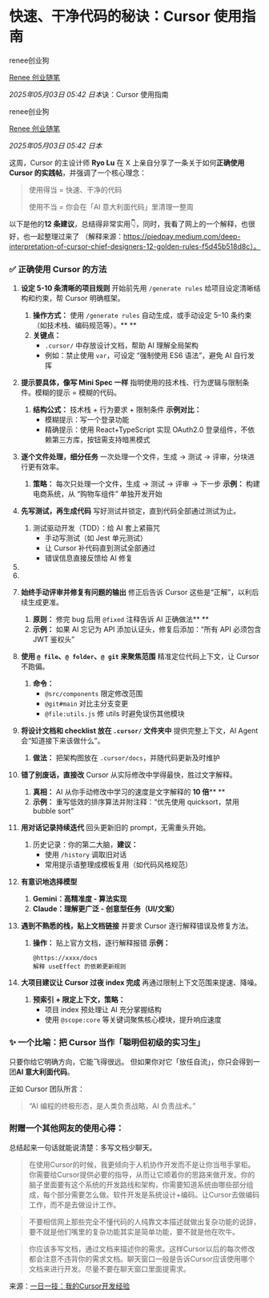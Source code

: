 # 快速、干净代码的秘诀：Cursor 使用指南

renee创业狗 

[Renee 创业随笔](javascript:void(0);)

 *2025年05月03日 05:42* *日本*诀：Cursor 使用指南

renee创业狗 

[Renee 创业随笔](javascript:void(0);)

 *2025年05月03日 05:42* *日本*

这周，Cursor 的主设计师 **Ryo Lu** 在 X 上亲自分享了一条关于如何**正确使用 Cursor 的实践帖**，并强调了一个核心理念：

> 使用得当 = 快速、干净的代码
>
> 使用不当 = 你会在「AI 意大利面代码」里清理一整周

以下是他的**12 条建议**，总结得非常实用👇，同时，我看了网上的一个解释，也很好，也一起整理过来了 （解释来源：https://piedpay.medium.com/deep-interpretation-of-cursor-chief-designers-12-golden-rules-f5d45b518d8c）。

### **✅ 正确使用 Cursor 的方法**

1. **设定 5-10 条清晰的项目规则** 开始前先用 `/generate rules` 给项目设定清晰结构和约束，帮 Cursor 明确框架。

	1. **操作方式：** 使用 `/generate rules` 自动生成，或手动设定 5–10 条约束（如技术栈、编码规范等）。**
		**
	2. **关键点：**
		- `.cursor/` 中存放设计文档，帮助 AI 理解全局架构
		- 例如：禁止使用 `var`，可设定 “强制使用 ES6 语法”，避免 AI 自行发挥

2. **提示要具体，像写 Mini Spec 一样** 指明使用的技术栈、行为逻辑与限制条件。模糊的提示 = 模糊的代码。

	1. **结构公式：** 技术栈 + 行为要求 + 限制条件 **示例对比：**
		- 模糊提示：写一个登录功能
		- 精确提示：使用 React+TypeScript 实现 OAuth2.0 登录组件，不依赖第三方库，按钮需支持暗黑模式

3. **逐个文件处理，细分任务** 一次处理一个文件，生成 → 测试 → 评审，分块进行更有效率。

	1. **策略：** 每次只处理一个文件，生成 → 测试 → 评审 → 下一步 **示例：** 构建电商系统，从 “购物车组件” 单独开发开始

4. **先写测试，再生成代码** 写好测试并锁定，直到代码全部通过测试为止。

	1. 测试驱动开发（TDD）：给 AI 套上紧箍咒
		- 手动写测试（如 Jest 单元测试）
		- 让 Cursor 补代码直到测试全部通过
		- 错误信息直接反馈给 AI 修复

5. 

6. 

7. **始终手动评审并修复有问题的输出** 修正后告诉 Cursor 这些是“正解”，以利后续生成更准。

	1. **原则：** 修完 bug 后用 `@fixed` 注释告诉 AI 正确做法**
		**
	2. **示例：** 如果 AI 忘记为 API 添加认证头，修复后添加：“所有 API 必须包含 JWT 鉴权头”

8. **使用 `@ file`、`@ folder`、`@ git` 来聚焦范围** 精准定位代码上下文，让 Cursor 不跑偏。

	1. **命令：**
		- `@src/components` 限定修改范围
		- `@git#main` 对比主分支变更
		- `@file:utils.js` 修 utils 时避免误伤其他模块

9. **将设计文档和 checklist 放在 `.cursor/` 文件夹中** 提供完整上下文，AI Agent 会“知道接下来该做什么”。

	1. **做法：** 把架构图放在 `.cursor/docs`，并随代码更新及时维护

10. **错了别废话，直接改** Cursor 从实际修改中学得最快，胜过文字解释。

	1. **真相：** AI 从你手动修改中学习的速度是文字解释的 **10 倍****
		**
	2. **示例：** 重写低效的排序算法并附注释：“优先使用 quicksort，禁用 bubble sort”

11. **用对话记录持续迭代** 回头更新旧的 prompt，无需重头开始。

	1. 历史记录：你的第二大脑，**建议：**
		- 使用 `/history` 调取旧对话
		- 常用提示语整理成模板复用（如代码风格规范）

12. **有意识地选择模型**

	1. **Gemini：高精准度 - 算法实现**
	2. **Claude：理解更广泛 - 创意型任务（UI/文案）**

13. **遇到不熟悉的栈，贴上文档链接** 并要求 Cursor 逐行解释错误及修复方法。

	1. **操作：** 贴上官方文档，逐行解释报错 **示例：**

		```
		@https://xxxx/docs  
		解释 useEffect 的依赖更新规则
		```

14. **大项目建议让 Cursor 过夜 index 完成** 再通过限制上下文范围来提速、降噪。

	1. **预索引 + 限定上下文，策略：**
		- 项目 index 预处理让 AI 充分掌握结构
		- 使用 `@scope:core` 等关键词聚焦核心模块，提升响应速度



### **✨ 一个比喻：把 Cursor 当作「聪明但初级的实习生」**

只要你给它明确方向，它能飞得很远。 但如果你对它「放任自流」，你只会得到一团**AI 意大利面代码**。

正如 Cursor 团队所言：

> “AI 编程的终极形态，是人类负责战略，AI 负责战术。”



### **附赠一个其他网友的使用心得：**

总结起来一句话就能说清楚：多写文档少聊天。

> 在使用Cursor的时候，我更倾向于人机协作开发而不是让你当甩手掌柜。你需要给Cursor提供必要的指导，从而让它顺着你的思路来做开发。你的脑子里面要有这个系统的开发路线和架构，你需要知道系统由哪些部分组成，每个部分需要怎么做。软件开发是系统设计+编码。让Cursor去做编码工作，而不是去做设计工作。

> 不要相信网上那些完全不懂代码的人纯靠文本描述就做出复杂功能的说辞，要不就是他们嘴里的复杂功能其实是简单功能，要不就是他在吹牛。

> 你应该多写文档，通过文档来描述你的需求。这样Cursor以后的每次修改都会注意不违背你的需求文档。聊天窗口一般是告诉Cursor应该使用哪个文档来进行开发。尽量不要在聊天窗口里面提需求。

来源：[一日一技：我的Cursor开发经验](https://mp.weixin.qq.com/s?__biz=MzI2MzEwNTY3OQ==&mid=2648990166&idx=1&sn=89fb629def0b2ba77ad49e32e9572922&scene=21#wechat_redirect)